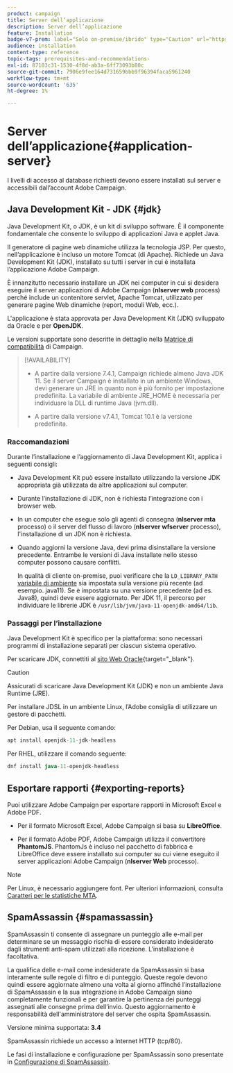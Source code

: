 ```yaml
---
product: campaign
title: Server dell’applicazione
description: Server dell’applicazione
feature: Installation
badge-v7-prem: label="Solo on-premise/ibrido" type="Caution" url="https://experienceleague.adobe.com/docs/campaign-classic/using/installing-campaign-classic/architecture-and-hosting-models/hosting-models-lp/hosting-models.html?lang=it" tooltip="Applicabile solo alle distribuzioni on-premise e ibride"
audience: installation
content-type: reference
topic-tags: prerequisites-and-recommendations-
exl-id: 87103c31-1530-4f8d-ab3a-6ff73093b80c
source-git-commit: 7906e9fee164d731659bbb9f96394faca5961240
workflow-type: tm+mt
source-wordcount: '635'
ht-degree: 1%

---
```


# Server dell’applicazione{#application-server}

I livelli di accesso al database richiesti devono essere installati sul server e accessibili dall’account Adobe Campaign.

## Java Development Kit - JDK {#jdk}

Java Development Kit, o JDK, è un kit di sviluppo software. È il componente fondamentale che consente lo sviluppo di applicazioni Java e applet Java.

Il generatore di pagine web dinamiche utilizza la tecnologia JSP. Per questo, nell’applicazione è incluso un motore Tomcat (di Apache). Richiede un Java Development Kit (JDK), installato su tutti i server in cui è installata l’applicazione Adobe Campaign.

È innanzitutto necessario installare un JDK nei computer in cui si desidera eseguire il server applicazioni di Adobe Campaign (**nlserver web** process) perché include un contenitore servlet, Apache Tomcat, utilizzato per generare pagine Web dinamiche (report, moduli Web, ecc.).

L&#39;applicazione è stata approvata per Java Development Kit (JDK) sviluppato da Oracle e per **OpenJDK**.

Le versioni supportate sono descritte in dettaglio nella [Matrice di compatibilità](../../rn/using/compatibility-matrix.md) di Campaign.


>[!AVAILABILITY]
>
>* A partire dalla versione 7.4.1, Campaign richiede almeno Java JDK 11. Se il server Campaign è installato in un ambiente Windows, devi generare un JRE in quanto non è più fornito per impostazione predefinita. La variabile di ambiente JRE_HOME è necessaria per individuare la DLL di runtime Java (jvm.dll).
>
>* A partire dalla versione v7.4.1, Tomcat 10.1 è la versione predefinita.
>

### Raccomandazioni

Durante l’installazione e l’aggiornamento di Java Development Kit, applica i seguenti consigli:

* Java Development Kit può essere installato utilizzando la versione JDK appropriata già utilizzata da altre applicazioni sul computer.

* Durante l’installazione di JDK, non è richiesta l’integrazione con i browser web.

* In un computer che esegue solo gli agenti di consegna (**nlserver mta** processo) o il server del flusso di lavoro (**nlserver wfserver** processo), l&#39;installazione di un JDK non è richiesta.

* Quando aggiorni la versione Java, devi prima disinstallare la versione precedente. Entrambe le versioni di Java installate nello stesso computer possono causare conflitti.

  In qualità di cliente on-premise, puoi verificare che la `LD_LIBRARY_PATH` [variabile di ambiente](installing-packages-with-linux.md#environment-variables) sia impostata sulla versione più recente (ad esempio. java11). Se è impostata su una versione precedente (ad es. Java8), quindi deve essere aggiornato. Per JDK 11, il percorso per individuare le librerie JDK è `/usr/lib/jvm/java-11-openjdk-amd64/lib`.


### Passaggi per l’installazione

Java Development Kit è specifico per la piattaforma: sono necessari programmi di installazione separati per ciascun sistema operativo.

Per scaricare JDK, connettiti al [sito Web Oracle](https://www.oracle.com/technetwork/java/javase/downloads/index.html){target="_blank"}.

>[!CAUTION]
>
> Assicurati di scaricare Java Development Kit (JDK) e non un ambiente Java Runtime (JRE).


Per installare JDSL in un ambiente Linux, l’Adobe consiglia di utilizzare un gestore di pacchetti.

Per Debian, usa il seguente comando:

```sql
apt install openjdk-11-jdk-headless
```

Per RHEL, utilizzare il comando seguente:

```sql
dnf install java-11-openjdk-headless
```



## Esportare rapporti {#exporting-reports}

Puoi utilizzare Adobe Campaign per esportare rapporti in Microsoft Excel e Adobe PDF.

* Per il formato Microsoft Excel, Adobe Campaign si basa su **LibreOffice**.

* Per il formato Adobe PDF, Adobe Campaign utilizza il convertitore **PhantomJS**. PhantomJs è incluso nel pacchetto di fabbrica e LibreOffice deve essere installato sui computer su cui viene eseguito il server applicazioni Adobe Campaign (**nlserver Web** processo).

>[!NOTE]
>
>Per Linux, è necessario aggiungere font. Per ulteriori informazioni, consulta [Caratteri per le statistiche MTA](../../installation/using/prerequisites-of-campaign-installation-in-linux.md#fonts-for-mta-statistics).

## SpamAssassin {#spamassassin}

SpamAssassin ti consente di assegnare un punteggio alle e-mail per determinare se un messaggio rischia di essere considerato indesiderato dagli strumenti anti-spam utilizzati alla ricezione. L&#39;installazione è facoltativa.

La qualifica delle e-mail come indesiderate da SpamAssassin si basa interamente sulle regole di filtro e di punteggio. Queste regole devono quindi essere aggiornate almeno una volta al giorno affinché l’installazione di SpamAssassin e la sua integrazione in Adobe Campaign siano completamente funzionali e per garantire la pertinenza dei punteggi assegnati alle consegne prima dell’invio. Questo aggiornamento è responsabilità dell&#39;amministratore del server che ospita SpamAssassin.

Versione minima supportata: **3.4**

SpamAssassin richiede un accesso a Internet HTTP (tcp/80).

Le fasi di installazione e configurazione per SpamAssassin sono presentate in [Configurazione di SpamAssassin](../../installation/using/configuring-spamassassin.md).
